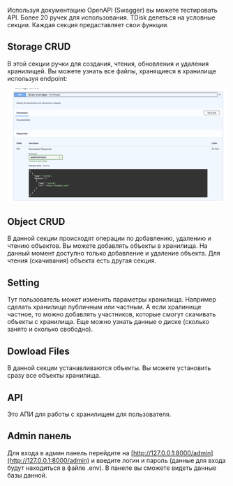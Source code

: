 Используя документацию OpenAPI (Swagger) вы можете тестировать API. Более 20 ручек для использования.
TDisk делеться на условные секции. Каждая секция предаставляет свои функции.

## Storage CRUD
В этой секции ручки для создания, чтения, обновления и удаления хранилищей. Вы можете узнать все файлы, хранящиеся в хранилище используя endpoint:

![](storage_crud.png)


## Object CRUD
В данной секции происходят операции по добавлению, удалению и чтению объектов. Вы можете добавлять объекты в хранилища. На данный момент доступно только добавление и удаление объекта. Для чтения (скачивания) объекта есть другая секция.

## Setting
Тут пользователь может изменить параметры хранилища. Например сделать хранилище публичным или частным. А если хралинище частное, то можно добавлять участников, которые смогут скачивать объекты с хранилища. Еще можно узнать данные о диске (сколько занято и сколько свободно).

## Dowload Files
В данной секции устанавливаются объекты. Вы можете установить сразу все объекты хранилища.

## API
Это АПИ для работы с хранилищем для пользователя.

## Admin панель
Для входа в админ панель перейдите на [http://127.0.0.1:8000/admin](http://127.0.0.1:8000/admin) и введите логин и пароль (данные для входа будут находиться в файле .env). В панеле вы сможете видеть данные базы данной.

